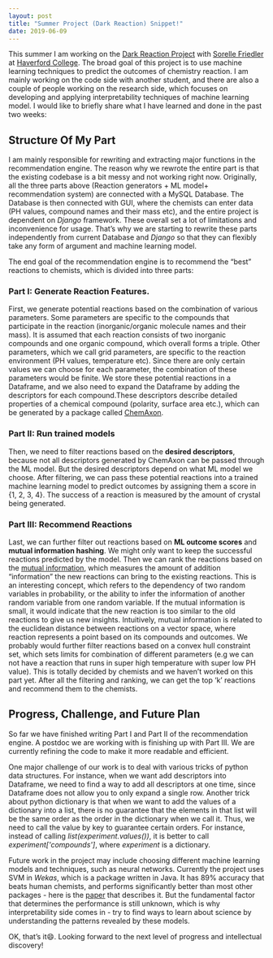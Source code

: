 ```yaml
---
layout: post
title: "Summer Project (Dark Reaction) Snippet!"
date: 2019-06-09
---
```


This summer I am working on the [Dark Reaction Project](https://darkreactions.haverford.edu/) with [Sorelle Friedler](http://sorelle.friedler.net/) at [Haverford College](https://www.haverford.edu/). The broad goal of this project is to use machine learning techniques to predict the outcomes of chemistry reaction. I am mainly working on the code side with another student, and there are also a couple of people working on the research side, which focuses on developing and applying interpretability techniques of machine learning model. I would like to briefly share what I have learned and done in the past two weeks:

## Structure Of My Part

I am mainly responsible for rewriting and extracting major functions in the recommendation engine. The reason why we rewrote the entire part is that the existing codebase is a bit messy and not working right now. Originally, all the three parts above (Reaction generators + ML model+ recommendation system) are connected with a MySQL Database. The Database is then connected with GUI, where the chemists can enter data (PH values, compound names and their mass etc), and the entire project is dependent on *Django* framework. These overall set a lot of limitations and inconvenience for usage. That’s why we are starting to rewrite these parts independently from current Database and *Django* so that they can flexibly take any form of argument and machine learning model.

The end goal of the recommendation engine is to recommend the “best” reactions to chemists, which is divided into three parts:

### Part I: Generate Reaction Features.

First, we generate potential reactions based on the combination of various parameters. Some parameters are specific to the compounds that participate in the reaction (inorganic/organic molecule names and their mass). It is assumed that each reaction consists of two inorganic compounds and one organic compound, which overall forms a triple. Other parameters, which we call grid parameters, are specific to the reaction environment (PH values, temperature etc). Since there are only certain values we can choose for each parameter, the combination of these parameters would be finite. We store these potential reactions in a Dataframe, and we also need to expand the Dataframe by adding the descriptors for each compound.These descriptors describe detailed properties of a chemical compound (polarity, surface area etc.), which can be generated by a package called [ChemAxon](https://chemaxon.com/).

### Part II: Run trained models

Then, we need to filter reactions based on the **desired descriptors**, because not all descriptors generated by ChemAxon can be passed through the ML model. But the desired descriptors depend on what ML model we choose. After filtering, we can pass these potential reactions into a trained machine learning model to predict outcomes by assigning them a score in {1, 2, 3, 4}. The success of a reaction is measured by the amount of crystal being generated.  

### Part III: Recommend Reactions

Last, we can further filter out reactions based on **ML outcome scores** and **mutual information hashing**. We might only want to keep the successful reactions predicted by the model. Then we can rank the reactions based on the [mutual information](https://en.wikipedia.org/wiki/Mutual_information), which measures the amount of addition “information” the new reactions can bring to the existing reactions. This is an interesting concept, which refers to the dependency of two random variables in probability, or the ability to infer the information of another random variable from one random variable.  If the mutual information is small, it  would indicate that the new reaction is too similar to the old reactions to give us new insights. Intuitively, mutual information is related to the euclidean distance between reactions on a vector space, where reaction represents a point based on its compounds and outcomes. We probably would further filter reactions based on a convex hull constraint set, which sets limits for combination of different parameters (e.g we can not have a reaction that runs in super high temperature with super low PH value). This is totally decided by chemists and we haven’t worked on this part yet. After all the filtering and ranking, we can get the top ‘k’ reactions and recommend them to the chemists.

## Progress, Challenge, and Future Plan

So far we have finished writing Part I and Part II of the recommendation engine. A postdoc we are working with is finishing up with Part III. We are currently refining the code to make it more readable and efficient.

One major challenge of our work is to deal with various tricks of python data structures. For instance, when we want add descriptors into Dataframe, we need to find a way to add all descriptors at one time, since Dataframe does not allow you to only expand a single row. Another trick about python dictionary is that when we want to add the values of a dictionary into a list, there is no guarantee that the elements in that list will be the same order as the order in the dictionary when we call it. Thus, we need to call the value by key to guarantee certain orders. For instance,  instead of calling *list(experiment.values())*, it is better to call *experiment['compounds']*, where *experiment* is a dictionary.

Future work in the project may include choosing different machine learning models and techniques, such as neural networks. Currently the project uses SVM in *Wekas*, which is a package written in Java. It has 89% accuracy that beats human chemists, and performs significantly better than most other packages - here is the [paper](https://www.nature.com/articles/nature17439) that describes it. But the fundamental factor that determines the performance is still unknown, which is why interpretability side comes in - try to find ways to learn about science by understanding the patterns revealed by these models.

OK, that’s it😄. Looking forward to the next level of progress and intellectual discovery!
